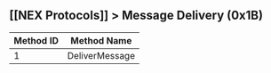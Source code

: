 ## [[NEX Protocols]] > Message Delivery (0x1B)

| Method ID | Method Name |
| --- | --- |
| 1 | DeliverMessage |
